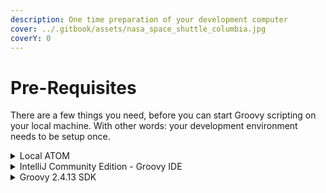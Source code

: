 ```yaml
---
description: One time preparation of your development computer
cover: ../.gitbook/assets/nasa_space_shuttle_columbia.jpg
coverY: 0
---
```


# Pre-Requisites

There are a few things you need, before you can start Groovy scripting on your local machine. With other words: your development environment needs to be setup once.

<details>

<summary>Local ATOM</summary>

First of all, you need a local ATOM on your machine. There is no need to start the ATOM, but for local debugging Groovy will need to resolve:

* the ATOM’s binaries (Boomi’s Java libraries) and
* the bundled Java Run-Time (JRE).

[install-a-local-atom.md](../readme/pre-requisites-7deb11c4cf894c33b76456ab85cad596/install-a-local-atom.md "mention")

</details>

<details>

<summary>IntelliJ Community Edition - Groovy IDE</summary>

MGF4Boomi has been developed and tested with [**JetBrains IntelliJ IDEA**](https://www.jetbrains.com/idea/download/#section=windows) - the **Community Edition** is good enough -> **download and install** ! All provided project templates have been built for _IntelliJ IDEA_. If you chose another IDE you will have to adjust your project setup according to it.

</details>

<details>

<summary>Groovy 2.4.13 SDK</summary>

Boomi Integration uses **Groovy v2.4.13** to run Groovy scripts, and because you will want to test and debug all your scripts under the same run-time conditions we need the right Groovy SDK for it (v1.5 is not supported).

Normally, the project configuration script takes care that you will have the right version installed. There is **no need to** [**install Groovy manually**](<Pre-Requisites 7deb11c4cf894c33b76456ab85cad596.md#groovy-2.4.13-sdk>).

</details>
